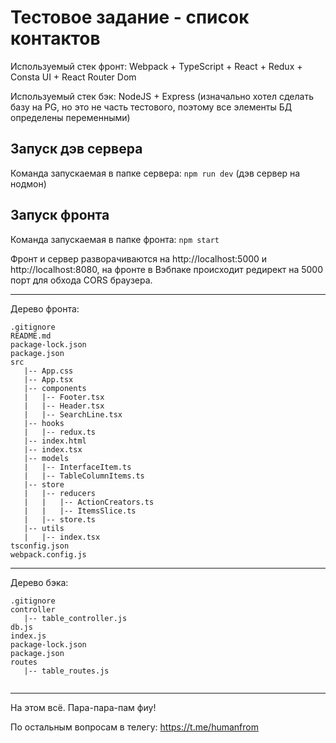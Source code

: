 # Тестовое задание - список контактов
Используемый стек фронт: Webpack + TypeScript + React + Redux + Consta UI + React Router Dom

Используемый стек бэк: NodeJS + Express
(изначально хотел сделать базу на PG, но это не часть тестового, поэтому все элементы БД определены переменными)



## Запуск дэв сервера
Команда запускаемая в папке сервера: `npm run dev` (дэв сервер на нодмон)

## Запуск фронта
Команда запускаемая в папке фронта: `npm start`

Фронт и сервер разворачиваются на http://localhost:5000 и http://localhost:8080, на фронте в Вэбпаке происходит редирект на 5000 порт для обхода CORS браузера.

---

Дерево фронта:

```
.gitignore
README.md
package-lock.json
package.json
src
   |-- App.css
   |-- App.tsx
   |-- components
   |   |-- Footer.tsx
   |   |-- Header.tsx
   |   |-- SearchLine.tsx
   |-- hooks
   |   |-- redux.ts
   |-- index.html
   |-- index.tsx
   |-- models
   |   |-- InterfaceItem.ts
   |   |-- TableColumnItems.ts
   |-- store
   |   |-- reducers
   |   |   |-- ActionCreators.ts
   |   |   |-- ItemsSlice.ts
   |   |-- store.ts
   |-- utils
   |   |-- index.tsx
tsconfig.json
webpack.config.js

```
---

Дерево бэка:
```
.gitignore
controller
   |-- table_controller.js
db.js
index.js
package-lock.json
package.json
routes
   |-- table_routes.js


```
---

На этом всё. Пара-пара-пам фиу!

По остальным вопросам в телегу: https://t.me/humanfrom
